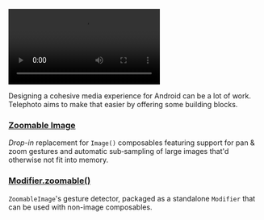 <style>
/* A table of contents isn't useful on this page. */
.md-nav .md-nav--secondary {
  display: none !important;
}
h1 {
  display: none;
}
</style>

![type:video](assets/demo_small.mp4)

Designing a cohesive media experience for Android can be a lot of work. Telephoto aims to make that easier by offering some building blocks.

### [Zoomable Image](zoomableimage/index.md)
_Drop-in_ replacement for `Image()` composables featuring support for pan & zoom gestures and automatic sub&#8209;sampling of large images that'd otherwise not fit into memory.

### [Modifier.zoomable()](zoomable/index.md)
`ZoomableImage`'s gesture detector, packaged as a standalone `Modifier` that can be used with non-image composables.
